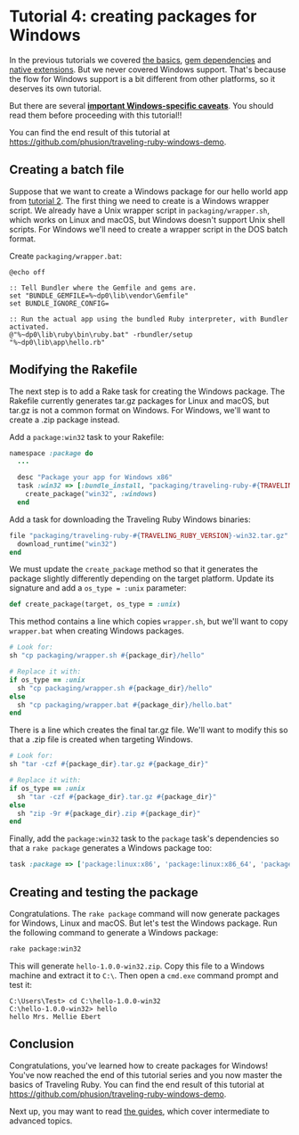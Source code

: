 # Tutorial 4: creating packages for Windows

In the previous tutorials we covered [the basics](TUTORIAL-1.md), [gem dependencies](TUTORIAL-2.md) and [native extensions](TUTORIAL-3.md). But we never covered Windows support. That's because the flow for Windows support is a bit different from other platforms, so it deserves its own tutorial.

But there are several [**important Windows-specific caveats**](README.md#caveats). You should read them before proceeding with this tutorial!!

You can find the end result of this tutorial at https://github.com/phusion/traveling-ruby-windows-demo.

## Creating a batch file

Suppose that we want to create a Windows package for our hello world app from [tutorial 2](TUTORIAL-2.md). The first thing we need to create is a Windows wrapper script. We already have a Unix wrapper script in `packaging/wrapper.sh`, which works on Linux and macOS, but Windows doesn't support Unix shell scripts. For Windows we'll need to create a wrapper script in the DOS batch format.

Create `packaging/wrapper.bat`:

```Batch
@echo off

:: Tell Bundler where the Gemfile and gems are.
set "BUNDLE_GEMFILE=%~dp0\lib\vendor\Gemfile"
set BUNDLE_IGNORE_CONFIG=

:: Run the actual app using the bundled Ruby interpreter, with Bundler activated.
@"%~dp0\lib\ruby\bin\ruby.bat" -rbundler/setup "%~dp0\lib\app\hello.rb"
```

## Modifying the Rakefile

The next step is to add a Rake task for creating the Windows package. The Rakefile currently generates tar.gz packages for Linux and macOS, but tar.gz is not a common format on Windows. For Windows, we'll want to create a .zip package instead.

Add a `package:win32` task to your Rakefile:

```Ruby
namespace :package do
  ...

  desc "Package your app for Windows x86"
  task :win32 => [:bundle_install, "packaging/traveling-ruby-#{TRAVELING_RUBY_VERSION}-win32.tar.gz"] do
    create_package("win32", :windows)
  end
```

Add a task for downloading the Traveling Ruby Windows binaries:

```Ruby
file "packaging/traveling-ruby-#{TRAVELING_RUBY_VERSION}-win32.tar.gz" do
  download_runtime("win32")
end
```

We must update the `create_package` method so that it generates the package slightly differently depending on the target platform. Update its signature and add a `os_type = :unix` parameter:

```Ruby
def create_package(target, os_type = :unix)
```

This method contains a line which copies `wrapper.sh`, but we'll want to copy `wrapper.bat` when creating Windows packages. 

```Ruby
# Look for:
sh "cp packaging/wrapper.sh #{package_dir}/hello"

# Replace it with:
if os_type == :unix
  sh "cp packaging/wrapper.sh #{package_dir}/hello"
else
  sh "cp packaging/wrapper.bat #{package_dir}/hello.bat"
end
```

There is a line which creates the final tar.gz file. We'll want to modify this so that a .zip file is created when targeting Windows.

```Ruby
# Look for:
sh "tar -czf #{package_dir}.tar.gz #{package_dir}"

# Replace it with:
if os_type == :unix
  sh "tar -czf #{package_dir}.tar.gz #{package_dir}"
else
  sh "zip -9r #{package_dir}.zip #{package_dir}"
end
```

Finally, add the `package:win32` task to the `package` task's dependencies so that a `rake package` generates a Windows package too:

```Ruby
task :package => ['package:linux:x86', 'package:linux:x86_64', 'package:osx', 'package:win32']
```

## Creating and testing the package

Congratulations. The `rake package` command will now generate packages for Windows, Linux and macOS. But let's test the Windows package. Run the following command to generate a Windows package:

```Bash
rake package:win32
```

This will generate `hello-1.0.0-win32.zip`. Copy this file to a Windows machine and extract it to `C:\`. Then open a `cmd.exe` command prompt and test it:

```
C:\Users\Test> cd C:\hello-1.0.0-win32
C:\hello-1.0.0-win32> hello
hello Mrs. Mellie Ebert
```

## Conclusion

Congratulations, you've learned how to create packages for Windows! You've now reached the end of this tutorial series and you now master the basics of Traveling Ruby. You can find the end result of this tutorial at https://github.com/phusion/traveling-ruby-windows-demo.

Next up, you may want to read [the guides](README.md#getting-started), which cover intermediate to advanced topics.
